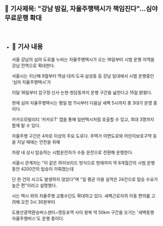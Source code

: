 ## 📰 기사제목:  "강남 밤길, 자율주행택시가 책임진다"…심야 무료운행 확대 

<br>

- ## 📄 기사 내용
  서울 강남의 심야 도로를 누비는 자율주행택시가 오는 16일부터 시범 운행 지역을 강남 전역으로 확대한다.

  서울시는 지난해 9월부터 역삼·대치·도곡·삼성동 등 강남 일대에서 시범 운행중인 ‘심야 자율주행택시’가

  이달 16일부터 압구정·신사·논현·청담동까지 운행 구간을 넓힌다고 15일 밝혔다.

  현재 심야 자율주행택시는 평일 밤 11시부터 다음날 새벽 5시까지 총 3대가 운영 중이다.

  카카오모빌리티 '카카오T' 앱을 통해 일반택시처럼 호출할 수 있고, 최대 3명까지 함께 탈 수 있다.

  자율주행 구간은 4차로 이상의 주요 도로다. 주택가 이면도로와 어린이보호구역 등을 지날 때에는 안전을 위해

  차량 내 상시 탑승하는 시험운전자가 수동 운전으로 전환해 운행한다.

  서울시 관계자는 "이 같은 하이브리드 방식으로 현재까지 약 8개월간의 시범 운행 동안 4200건의 탑승이 이뤄졌는데

  단 한 건의 사고도 발생하지 않았다"며 "일 평균 이용 실적은 24건으로 탑승 수요가 높은 편"이라고 설명했다.

  시는 택시 외의 자율주행 교통수단도 확대하고 있다. 새벽근로자의 이동 편의를 고려해 오전 3시 30분부터

  도봉산광역환승버스센터~영등포역 사이 왕복 약 50km 구간을 오가는 '새벽동행 자율주행버스'도 운행 중이다. 

